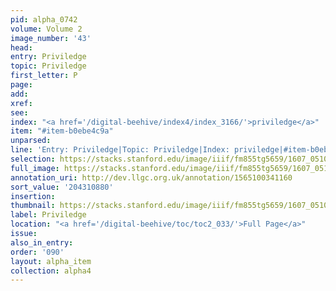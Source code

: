 ```yaml
---
pid: alpha_0742
volume: Volume 2
image_number: '43'
head:
entry: Priviledge
topic: Priviledge
first_letter: P
page:
add:
xref:
see:
index: "<a href='/digital-beehive/index4/index_3166/'>priviledge</a>"
item: "#item-b0ebe4c9a"
unparsed:
line: 'Entry: Priviledge|Topic: Priviledge|Index: priviledge|#item-b0ebe4c9a'
selection: https://stacks.stanford.edu/image/iiif/fm855tg5659/1607_0510/323,880,3060,452/full/0/default.jpg
full_image: https://stacks.stanford.edu/image/iiif/fm855tg5659/1607_0510/full/full/0/default.jpg
annotation_uri: http://dev.llgc.org.uk/annotation/1565100341160
sort_value: '204310880'
insertion:
thumbnail: https://stacks.stanford.edu/image/iiif/fm855tg5659/1607_0510/323,880,600,180/250,/0/default.jpg
label: Priviledge
location: "<a href='/digital-beehive/toc/toc2_033/'>Full Page</a>"
issue:
also_in_entry:
order: '090'
layout: alpha_item
collection: alpha4
---
```

